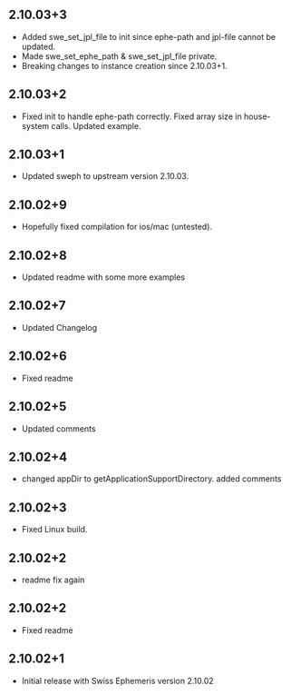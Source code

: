 ## 2.10.03+3

* Added swe_set_jpl_file to init since ephe-path and jpl-file cannot be updated.
* Made swe_set_ephe_path & swe_set_jpl_file private.
* Breaking changes to instance creation since 2.10.03+1.

## 2.10.03+2

* Fixed init to handle ephe-path correctly. Fixed array size in house-system calls. Updated example.

## 2.10.03+1

* Updated sweph to upstream version 2.10.03.

## 2.10.02+9

* Hopefully fixed compilation for ios/mac (untested).

## 2.10.02+8

* Updated readme with some more examples

## 2.10.02+7

* Updated Changelog

## 2.10.02+6

* Fixed readme

## 2.10.02+5

* Updated comments

## 2.10.02+4

* changed appDir to getApplicationSupportDirectory. added comments

## 2.10.02+3

* Fixed Linux build.

## 2.10.02+2

* readme fix again

## 2.10.02+2

* Fixed readme

## 2.10.02+1

* Initial release with Swiss Ephemeris version 2.10.02